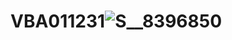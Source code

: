 # VBA011231![S__8396850](https://user-images.githubusercontent.com/128978646/227778177-1f17304e-0e08-4e5b-aabd-415ac4ad9ce4.jpg)
